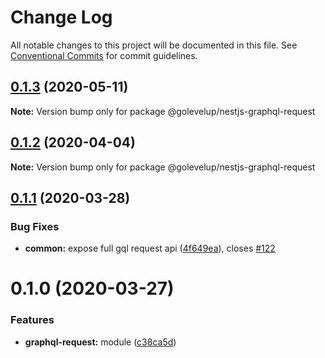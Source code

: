 # Change Log

All notable changes to this project will be documented in this file.
See [Conventional Commits](https://conventionalcommits.org) for commit guidelines.

## [0.1.3](https://github.com/golevelup/nestjs/compare/@golevelup/nestjs-graphql-request@0.1.2...@golevelup/nestjs-graphql-request@0.1.3) (2020-05-11)

**Note:** Version bump only for package @golevelup/nestjs-graphql-request

## [0.1.2](https://github.com/golevelup/nestjs/compare/@golevelup/nestjs-graphql-request@0.1.1...@golevelup/nestjs-graphql-request@0.1.2) (2020-04-04)

**Note:** Version bump only for package @golevelup/nestjs-graphql-request

## [0.1.1](https://github.com/golevelup/nestjs/compare/@golevelup/nestjs-graphql-request@0.1.0...@golevelup/nestjs-graphql-request@0.1.1) (2020-03-28)

### Bug Fixes

- **common:** expose full gql request api ([4f649ea](https://github.com/golevelup/nestjs/commit/4f649ea)), closes [#122](https://github.com/golevelup/nestjs/issues/122)

# 0.1.0 (2020-03-27)

### Features

- **graphql-request:** module ([c38ca5d](https://github.com/golevelup/nestjs/commit/c38ca5d))
